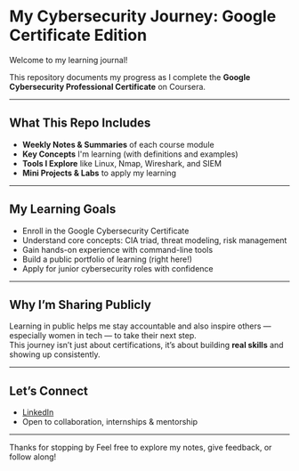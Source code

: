# My Cybersecurity Journey: Google Certificate Edition

Welcome to my learning journal!  

This repository documents my progress as I complete the **Google Cybersecurity Professional Certificate** on Coursera.

---

##  What This Repo Includes

- **Weekly Notes & Summaries** of each course module
- **Key Concepts** I'm learning (with definitions and examples)
- **Tools I Explore** like Linux, Nmap, Wireshark, and SIEM
- **Mini Projects & Labs** to apply my learning

---

##  My Learning Goals

- Enroll in the Google Cybersecurity Certificate  
- Understand core concepts: CIA triad, threat modeling, risk management  
- Gain hands-on experience with command-line tools  
- Build a public portfolio of learning (right here!)  
- Apply for junior cybersecurity roles with confidence

---


## Why I’m Sharing Publicly

Learning in public helps me stay accountable and also inspire others — especially women in tech — to take their next step.  
This journey isn’t just about certifications, it’s about building **real skills** and showing up consistently.

---

## Let’s Connect

- [LinkedIn](https://www.linkedin.com/in/ambesiwe-majavu-2a908b241)  
- Open to collaboration, internships & mentorship

---

Thanks for stopping by Feel free to explore my notes, give feedback, or follow along!



